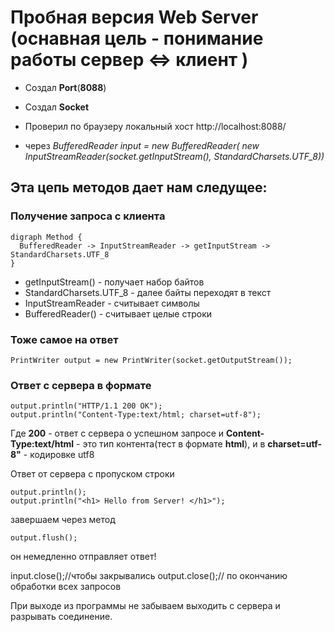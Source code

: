 # Пробная версия __Web Server__ (оснавная цель - понимание работы сервер <=> клиент )
 - Создал __Port__(**8088**)
 - Создал __Socket__

 - Проверил по браузеру локальный хост http://localhost:8088/

 - через *BufferedReader input = new BufferedReader(
   new InputStreamReader(socket.getInputStream(), StandardCharsets.UTF_8))*
## Эта цепь методов дает нам следущее: ##

### Получение запроса с клиента ###

```width:300px|dot
digraph Method {
  BufferedReader -> InputStreamReader -> getInputStream -> StandardCharsets.UTF_8
}
```
 - getInputStream() - получает набор байтов 
 - StandardCharsets.UTF_8 - далее байты переходят в текст 
 - InputStreamReader - считывает символы
 - BufferedReader() - считывает целые строки 


### Тоже самое на ответ ###
````
PrintWriter output = new PrintWriter(socket.getOutputStream());
````
### Ответ с сервера в формате ###

```
output.println("HTTP/1.1 200 OK");
output.println("Content-Type:text/html; charset=utf-8");
```
Где __200__ - ответ с сервера о успешном запросе
 и __Content-Type:text/html__ - это тип контента(тест в формате __html__),
и в __charset=utf-8"__ - кодировке utf8

Ответ от сервера с пропуском строки
```
output.println();
output.println("<h1> Hello from Server! </h1>");

```
завершаем через метод 
```
output.flush();

```
он немедленно отправляет ответ!

input.close();//чтобы закрывались
output.close();// по окончанию обработки всех запросов

При выходе из программы не забываем выходить с сервера и разрывать соединение.